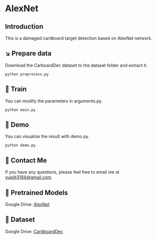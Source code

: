 # AlexNet

## Introduction
This is a damaged cardboard target detection based on AlexNet network.

## :arrow_lower_right: Prepare data
Download the CarboardDec dataset to the dataset folder and extract it.
```
python preprocess.py
```
## 🚀 Train
You can modify the parameters in arguments.py.
```
python main.py
```
## :white_square_button: Demo
You can visualize the result with demo.py.
```
python demo.py
```
## 👀 Contact Me
If you have any questions, please feel free to email me at [yue@3184@gmail.com](yue@3184@gmail.com).

## :pushpin: Pretrained Models
Google Drive: [AlexNet](https://drive.google.com/drive/folders/1pCjWYw7jex_5Cpvcr59rlvL01xgQ0Bix?usp=drive_link)

## :pushpin: Dataset
Google Drive: [CardboardDec](https://drive.google.com/file/d/1HkzxTHzUURc7MgWnqgKGpxL3MvoY2K3p/view?usp=drive_link)
